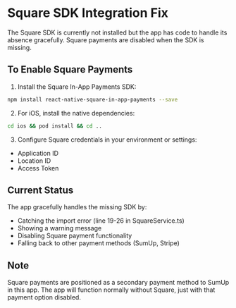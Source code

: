 # Square SDK Integration Fix

The Square SDK is currently not installed but the app has code to handle its absence gracefully. Square payments are disabled when the SDK is missing.

## To Enable Square Payments

1. Install the Square In-App Payments SDK:
```bash
npm install react-native-square-in-app-payments --save
```

2. For iOS, install the native dependencies:
```bash
cd ios && pod install && cd ..
```

3. Configure Square credentials in your environment or settings:
- Application ID
- Location ID
- Access Token

## Current Status

The app gracefully handles the missing SDK by:
- Catching the import error (line 19-26 in SquareService.ts)
- Showing a warning message
- Disabling Square payment functionality
- Falling back to other payment methods (SumUp, Stripe)

## Note

Square payments are positioned as a secondary payment method to SumUp in this app. The app will function normally without Square, just with that payment option disabled.